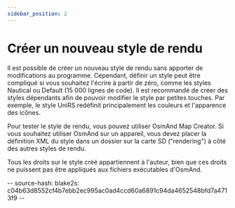 ```yaml
---
sidebar_position: 2
---
```


# Créer un nouveau style de rendu

Il est possible de créer un nouveau style de rendu sans apporter de modifications au programme. Cependant, définir un style peut être compliqué si vous souhaitez l'écrire à partir de zéro, comme les styles Nautical ou Default (15 000 lignes de code). Il est recommandé de créer des styles dépendants afin de pouvoir modifier le style par petites touches. Par exemple, le style UniRS redéfinit principalement les couleurs et l'apparence des icônes.

Pour tester le style de rendu, vous pouvez utiliser OsmAnd Map Creator. Si vous souhaitez utiliser OsmAnd sur un appareil, vous devez placer la définition XML du style dans un dossier sur la carte SD ("rendering") à côté des autres styles de rendu.

Tous les droits sur le style créé appartiennent à l'auteur, bien que ces droits ne puissent pas être appliqués aux fichiers exécutables d'OsmAnd.

-- source-hash: blake2s: c04b63d8552cf4b7ebb2ec995ac0ad4ccd60a6891c94da4652548bfd7a4713f9 --
